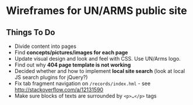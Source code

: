 # Wireframes for UN/ARMS public site

## Things To Do

* Divide content into pages
* Find **concepts/pictures/images for each page**
* Update visual design and look and feel with CSS. Use UN/Arms logo.
* Find out why **404 page template is not working**
* Decided whether and how to implement **local site search** (look at local JS search plugins for jQuery?)
* Fix tab fragment navigation on `/records/index.hml` - see http://stackoverflow.com/a/12131590
* Make sure blocks of texts are surrounded by `<p>…</p>` tags